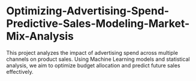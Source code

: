 # Optimizing-Advertising-Spend-Predictive-Sales-Modeling-Market-Mix-Analysis
This project analyzes the impact of advertising spend across multiple channels on product sales. Using Machine Learning models and statistical analysis, we aim to optimize budget allocation and predict future sales effectively.
